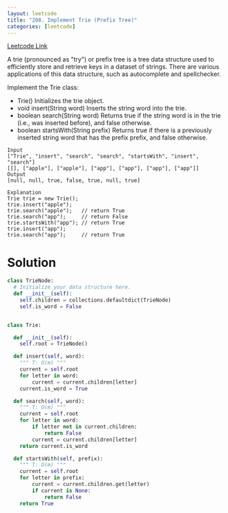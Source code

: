 ```yaml
---
layout: leetcode
title: "208. Implement Trie (Prefix Tree)"
categories: [leetcode]
---
```


[Leetcode Link](https://leetcode.com/problems/implement-trie-prefix-tree/)

A trie (pronounced as "try") or prefix tree is a tree data structure used to efficiently store and retrieve keys in a dataset of strings. There are various applications of this data structure, such as autocomplete and spellchecker.

Implement the Trie class:

* Trie() Initializes the trie object.
* void insert(String word) Inserts the string word into the trie.
* boolean search(String word) Returns true if the string word is in the trie (i.e., was inserted before), and false otherwise.
* boolean startsWith(String prefix) Returns true if there is a previously inserted string word that has the prefix prefix, and false otherwise.

 
```
Input
["Trie", "insert", "search", "search", "startsWith", "insert", "search"]
[[], ["apple"], ["apple"], ["app"], ["app"], ["app"], ["app"]]
Output
[null, null, true, false, true, null, true]

Explanation
Trie trie = new Trie();
trie.insert("apple");
trie.search("apple");   // return True
trie.search("app");     // return False
trie.startsWith("app"); // return True
trie.insert("app");
trie.search("app");     // return True
```

# Solution


```python
class TrieNode:
  # Initialize your data structure here.
  def __init__(self):
    self.children = collections.defaultdict(TrieNode)
    self.is_word = False


class Trie:

  def __init__(self):
    self.root = TrieNode()

  def insert(self, word):
    """ T: O(m) """
    current = self.root
    for letter in word:
        current = current.children[letter]
    current.is_word = True

  def search(self, word):
    """ T: O(m) """
    current = self.root
    for letter in word:
        if letter not in current.children:
            return False
        current = current.children[letter]
    return current.is_word

  def startsWith(self, prefix):
    """ T: O(m) """
    current = self.root
    for letter in prefix:
        current = current.children.get(letter)
        if current is None:
            return False
    return True
```